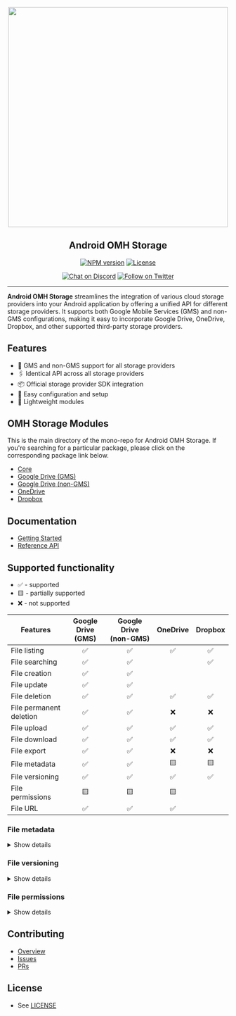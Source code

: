 <p align="center">
  <a href="https://miniature-adventure-4gle9ye.pages.github.io/docs/">
    <img width="500px" src="https://openmobilehub.org/wp-content/uploads/sites/13/2024/06/OpenMobileHub-horizontal-color.svg"/><br/>
  </a>
  <h2 align="center">Android OMH Storage</h2>
</p>

<p align="center">
  <a href="https://central.sonatype.com/artifact/com.openmobilehub.android.storage/core"><img src="https://img.shields.io/maven-central/v/com.openmobilehub.android.storage/core" alt="NPM version"/></a>
  <a href="https://github.com/openmobilehub/android-omh-storage/blob/main/LICENSE"><img src="https://img.shields.io/github/license/openmobilehub/android-omh-storage" alt="License"/></a>
</p>

<p align="center">
  <a href="https://discord.com/invite/yTAFKbeVMw"><img src="https://img.shields.io/discord/1115727214827278446.svg?style=flat&colorA=7289da&label=Chat%20on%20Discord" alt="Chat on Discord"/></a>
  <a href="https://twitter.com/openmobilehub"><img src="https://img.shields.io/twitter/follow/rnfirebase.svg?style=flat&colorA=1da1f2&colorB=&label=Follow%20on%20Twitter" alt="Follow on Twitter"/></a>
</p>

---

**Android OMH Storage** streamlines the integration of various cloud storage providers into your Android application by offering a unified API for different storage providers. It supports both Google Mobile Services (GMS) and non-GMS configurations, making it easy to incorporate Google Drive, OneDrive, Dropbox, and other supported third-party storage providers.

## Features

- 📱 GMS and non-GMS support for all storage providers
- 🖇️ Identical API across all storage providers
- 📦 Official storage provider SDK integration
- 🚀 Easy configuration and setup
- 💨 Lightweight modules

## OMH Storage Modules

This is the main directory of the mono-repo for Android OMH Storage. If you're searching for a particular package, please click on the corresponding package link below.

- [Core](https://miniature-adventure-4gle9ye.pages.github.io/docs/core)
- [Google Drive (GMS)](https://miniature-adventure-4gle9ye.pages.github.io/docs/plugin-googledrive-gms)
- [Google Drive (non-GMS)](https://miniature-adventure-4gle9ye.pages.github.io/docs/plugin-googledrive-non-gms)
- [OneDrive](https://miniature-adventure-4gle9ye.pages.github.io/docs/plugin-onedrive)
- [Dropbox](https://miniature-adventure-4gle9ye.pages.github.io/docs/plugin-dropbox)

## Documentation

- [Getting Started](https://miniature-adventure-4gle9ye.pages.github.io/docs/getting-started)
- [Reference API](https://miniature-adventure-4gle9ye.pages.github.io/api)

## Supported functionality

- ✅ - supported
- 🟨 - partially supported
- ❌ - not supported

| Features                | Google Drive (GMS) | Google Drive (non-GMS) | OneDrive | Dropbox |
|-------------------------|:------------------:|:----------------------:|:--------:|:-------:|
| File listing            |         ✅          |           ✅            |    ✅     |    ✅    |
| File searching          |         ✅          |           ✅            |          |    ✅    |
| File creation           |         ✅          |           ✅            |         |         |
| File update             |         ✅          |           ✅            |         |         |
| File deletion           |         ✅          |           ✅            |    ✅     |    ✅    |
| File permanent deletion |         ✅          |           ✅            |    ❌     |    ❌    |
| File upload             |         ✅          |           ✅            |    ✅     |    ✅    |
| File download           |         ✅          |           ✅            |    ✅     |    ✅    |
| File export             |         ✅          |           ✅            |    ❌     |    ❌    |
| File metadata           |         ✅          |           ✅            |    🟨     |    🟨    |
| File versioning         |         ✅          |           ✅            |    ✅     |    ✅    |
| File permissions        |         🟨          |           🟨            |    🟨     |         |
| File URL                |         ✅          |           ✅            |    ✅     |         |

### File metadata

<details markdown=1>

<summary>Show details</summary>

[`OmhStorageEntity.OmhFile`](https://miniature-adventure-4gle9ye.pages.github.io/api/packages/core/com.openmobilehub.android.storage.core.model/-omh-storage-entity/-omh-file)

| Property     | Google Drive (GMS) | Google Drive (non-GMS) | OneDrive | Dropbox |
| ------------ | :----------------: | :--------------------: | :------: | :-----: |
| id           |         ✅         |           ✅           |    ✅    |   ✅    |
| name         |         ✅         |           ✅           |    ✅    |   ✅    |
| createdTime  |         ✅         |           ✅           |    ❌    |   ❌    |
| modifiedTime |         ✅         |           ✅           |    ✅    |   ✅    |
| parentId     |         ✅         |           ✅           |    ✅    |   ✅    |
| mimeType     |         ✅         |           ✅           |    ✅    |   ✅    |
| extension    |         ✅         |           ✅           |    ✅    |   ✅    |
| size         |         ✅         |           ✅           |    ✅    |   ✅    |

[`OmhStorageEntity.OmhFolder`](https://miniature-adventure-4gle9ye.pages.github.io/api/packages/core/com.openmobilehub.android.storage.core.model/-omh-storage-entity/-omh-folder)

| Property     | Google Drive (GMS) | Google Drive (non-GMS) | OneDrive | Dropbox |
| ------------ | :----------------: | :--------------------: | :------: | :-----: |
| id           |         ✅         |           ✅           |    ✅    |   ✅    |
| name         |         ✅         |           ✅           |    ✅    |   ✅    |
| createdTime  |         ✅         |           ✅           |    ❌    |   ❌    |
| modifiedTime |         ✅         |           ✅           |    ✅    |   ❌    |
| parentId     |         ✅         |           ✅           |    ✅    |   ✅    |

[`OmhStorageMetadata.originalMetadata`](https://miniature-adventure-4gle9ye.pages.github.io/api/packages/core/com.openmobilehub.android.storage.core.model/-omh-storage-metadata/original-metadata.html)

| Storage provider       | Type                                                                                                                                                                                 |
| ---------------------- | ------------------------------------------------------------------------------------------------------------------------------------------------------------------------------------ |
| Google Drive (GMS)     | [`com.google.api.services.drive.model.File`](https://developers.google.com/resources/api-libraries/documentation/drive/v3/java/latest/com/google/api/services/drive/model/File.html) |
| Google Drive (non-GMS) | `String`                                                                                                                                                                             |
| OneDrive               | [`com.microsoft.graph.models.DriveItem`](https://learn.microsoft.com/en-us/graph/api/resources/driveitem#properties)                                                                 |
| Dropbox                | [`com.dropbox.core.v2.files.Metadata`](https://dropbox.github.io/dropbox-sdk-java/api-docs/v2.0.x/com/dropbox/core/v2/files/Metadata.html)                                           |

</details>

### File versioning

<details markdown=1>

<summary>Show details</summary>

[`OmhFileVersion`](https://miniature-adventure-4gle9ye.pages.github.io/api/packages/core/com.openmobilehub.android.storage.core.model/-omh-file-version)

| Property     | Google Drive (GMS) | Google Drive (non-GMS) | OneDrive | Dropbox |
| ------------ | :----------------: | :--------------------: | :------: | :-----: |
| fieldId      |         ✅         |           ✅           |    ✅    |   ✅    |
| versionId    |         ✅         |           ✅           |    ✅    |   ✅    |
| lastModified |         ✅         |           ✅           |    ✅    |   ✅    |

</details>

### File permissions

<details markdown=1>

<summary>Show details</summary>

[`OmhPermission.IdentityPermission`](https://miniature-adventure-4gle9ye.pages.github.io/api/packages/core/com.openmobilehub.android.storage.core.model/-omh-permission)

| Property            | Google Drive (GMS) | Google Drive (non-GMS) | OneDrive | Dropbox |
|---------------------|:------------------:|:----------------------:|:--------:|:-------:|
| id                  |         ✅         |           ✅           |    ✅    |         |
| role                |         ✅         |           ✅           |    ✅    |         |
| identity            |         ✅         |           ✅           |    ✅    |         |
| inheritedFromEntity |         🟨         |           🟨           |    ✅    |         |

> Google Drive: `inheritedFromEntity` is present only for shared drive items.

[`OmhIdentity`](https://miniature-adventure-4gle9ye.pages.github.io/api/packages/core/com.openmobilehub.android.storage.core.model/-omh-identity)

| Type        | Google Drive (GMS) | Google Drive (non-GMS) | OneDrive | Dropbox |
| ----------- | :----------------: | :--------------------: | :------: | :-----: |
| User        |         ✅         |           ✅           |    ✅    |         |
| Group       |         ✅         |           ✅           |    ✅    |         |
| Domain      |         ✅         |           ✅           |    ❌    |         |
| Anyone      |         ✅         |           ✅           |    ❌    |         |
| Device      |         ❌         |           ❌           |    ✅    |         |
| Application |         ❌         |           ❌           |    ✅    |         |

[`OmhIdentity.User`](https://miniature-adventure-4gle9ye.pages.github.io/api/packages/core/com.openmobilehub.android.storage.core.model/-omh-identity/-user)

| Property       | Google Drive (GMS) | Google Drive (non-GMS) | OneDrive | Dropbox |
| -------------- | :----------------: | :--------------------: | :------: | :-----: |
| id             |         ❌         |           ❌           |    ✅    |         |
| displayName    |         ✅         |           ✅           |    ✅    |         |
| emailAddress   |         ✅         |           ✅           |    ❌    |         |
| expirationTime |         ✅         |           ✅           |    ✅    |         |
| deleted        |         ✅         |           ✅           |    ❌    |         |
| photoLink      |         ✅         |           ✅           |    ❌    |         |
| pendingOwner   |         ❌         |           ✅           |    ❌    |         |

[`OmhIdentity.Group`](https://miniature-adventure-4gle9ye.pages.github.io/api/packages/core/com.openmobilehub.android.storage.core.model/-omh-identity/-group)

| Property       | Google Drive (GMS) | Google Drive (non-GMS) | OneDrive | Dropbox |
| -------------- | :----------------: | :--------------------: | :------: | :-----: |
| id             |         ❌         |           ❌           |    ✅    |         |
| displayName    |         ✅         |           ✅           |    ✅    |         |
| emailAddress   |         ✅         |           ✅           |    ❌    |         |
| expirationTime |         ✅         |           ✅           |    ✅    |         |
| deleted        |         ✅         |           ✅           |    ❌    |         |

[`OmhPermissionRole`](https://miniature-adventure-4gle9ye.pages.github.io/api/packages/core/com.openmobilehub.android.storage.core.model/-omh-permission-role)

| Role      | Google Drive (GMS) | Google Drive (non-GMS) | OneDrive | Dropbox |
| --------- | :----------------: | :--------------------: | :------: | :-----: |
| OWNER     |         ✅         |           ✅           |    ✅    |         |
| WRITER    |         ✅         |           ✅           |    ✅    |         |
| COMMENTER |         ✅         |           ✅           |    ❌    |         |
| READER    |         ✅         |           ✅           |    ✅    |         |

[`OmhPermissionRecipient`](https://miniature-adventure-4gle9ye.pages.github.io/api/packages/core/com.openmobilehub.android.storage.core.model/-omh-permission-recipient)

| Type         | Google Drive (GMS) | Google Drive (non-GMS) | OneDrive | Dropbox |
| ------------ | :----------------: | :--------------------: | :------: | :-----: |
| User         |         ✅         |           ✅           |    ✅    |         |
| Group        |         ✅         |           ✅           |    ✅    |         |
| Domain       |         ✅         |           ✅           |    ❌    |         |
| Anyone       |         ✅         |           ✅           |    ❌    |         |
| WithObjectId |         ❌         |           ❌           |    ✅    |         |
| WithAlias    |         ❌         |           ❌           |    ✅    |         |

</details>

## Contributing

- [Overview](https://github.com/openmobilehub/android-omh-storage/blob/main/CONTRIBUTING.md)
- [Issues](https://github.com/openmobilehub/android-omh-storage/issues)
- [PRs](https://github.com/openmobilehub/android-omh-storage/pulls)

## License

- See [LICENSE](https://github.com/openmobilehub/android-omh-storage/blob/main/LICENSE)
